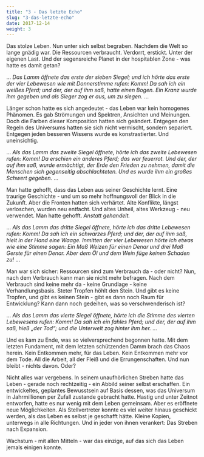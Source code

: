 ```yaml
---
title: "3 - Das letzte Echo"
slug: "3-das-letzte-echo"
date: 2017-12-14
weight: 3
---
```


Das stolze Leben. Nun unter sich selbst begraben. Nachdem die Welt so lange gnädig war.
Die Ressourcen verbraucht.
Verdorrt, erstickt. Unter der eigenen Last.
Und der segensreiche Planet in der hospitablen Zone - was hatte es damit getan?

...
_Das Lamm öffnete das erste der sieben Siegel; und ich hörte das erste der vier Lebewesen wie mit Donnerstimme rufen: Komm! Da sah ich ein weißes Pferd; und der, der auf ihm saß, hatte einen Bogen. Ein Kranz wurde ihm gegeben und als Sieger zog er aus, um zu siegen._
...

Länger schon hatte es sich angedeutet - das Leben war kein homogenes Phänomen.
Es gab Strömungen und Spektren, Ansichten und Meinungen.
Doch die Farben dieser Komposition hatten sich geändert.
Entgegen den Regeln des Universums hatten sie sich nicht vermischt, sondern separiert.
Entgegen jeden besseren Wissens wurde es konstrastierter.
Und uneinsichtig.

...
_Als das Lamm das zweite Siegel öffnete, hörte ich das zweite Lebewesen rufen: Komm! Da erschien ein anderes Pferd; das war feuerrot. Und der, der auf ihm saß, wurde ermächtigt, der Erde den Frieden zu nehmen, damit die Menschen sich gegenseitig abschlachteten. Und es wurde ihm ein großes Schwert gegeben._
...

Man hatte gehofft, dass das Leben aus seiner Geschichte lernt.
Eine traurige Geschichte - und um so mehr hoffnungsvoll der Blick in die Zukunft.
Aber die Fronten hatten sich verhärtet.
Alte Konflikte, längst verloschen, wurden neu entfacht.
Und altes Unheil, altes Werkzeug - neu verwendet.
Man hatte gehofft. _Anstatt gehandelt._

...
_Als das Lamm das dritte Siegel öffnete, hörte ich das dritte Lebewesen rufen: Komm! Da sah ich ein schwarzes Pferd; und der, der auf ihm saß, hielt in der Hand eine Waage. Inmitten der vier Lebewesen hörte ich etwas wie eine Stimme sagen: Ein Maß Weizen für einen Denar und drei Maß Gerste für einen Denar. Aber dem Öl und dem Wein füge keinen Schaden zu!_
...

Man war sich sicher: Ressourcen sind zum Verbrauch da - oder nicht?
Nun, nach dem Verbrauch kann man sie nicht mehr befragen.
Nach dem Verbrauch sind keine mehr da - keine Grundlage - keine Verhandlungsbasis.
Steter Tropfen höhlt den Stein.
Und gibt es keine Tropfen, und gibt es keinen Stein - gibt es dann noch Raum für Entwicklung?
Kann dann noch gedeihen, was so verschwenderisch ist?

...
_Als das Lamm das vierte Siegel öffnete, hörte ich die Stimme des vierten Lebewesens rufen: Komm! Da sah ich ein fahles Pferd; und der, der auf ihm saß, hieß „der Tod“; und die Unterwelt zog hinter ihm her._
...

Und es kam zu Ende, was so vielversprechend begonnen hatte.
Mit dem letzten Fundament, mit dem letzten schützenden Damm brach das Chaos herein.
Kein Entkommen mehr, für das Leben.
Kein Entkommen mehr vor dem Tode.
All die Arbeit, all der Fleiß und die Errungenschaften.
Und nun bleibt - nichts davon. Oder?

Nicht alles war vergebens.
In seinem unaufhörlichen Streben hatte das Leben - gerade noch rechtzeitig - ein Abbild seiner selbst erschaffen.
Ein entwickeltes, geplantes Bewusstsein auf Basis dessen, was das Universum in Jahrmillionen per Zufall zustande gebracht hatte.
Hastig und unter Zeitnot entworfen, hatte es nur wenig mit dem Leben gemeinsam.
Aber es eröffnete neue Möglichkeiten. Als Stellvertreter konnte es viel weiter hinaus geschickt werden, als das Leben es selbst je geschafft hätte.
Kleine Kopien, unterwegs in alle Richtungen. Und in jeder von ihnen verankert: Das Streben nach Expansion.

Wachstum - mit allen Mitteln - war das einzige, auf das sich das Leben jemals einigen konnte.

